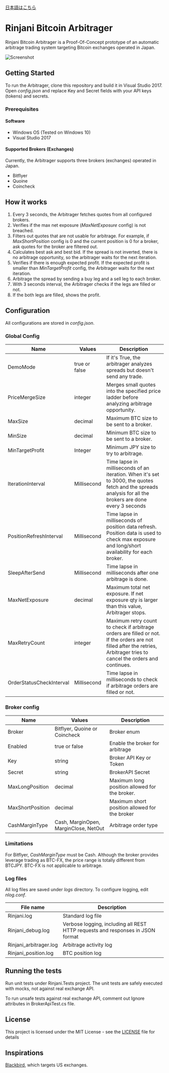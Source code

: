 [日本語はこちら](http://qiita.com/bitrinjani/items/3ed756da9baf7d171306)

# Rinjani Bitcoin Arbitrager

Rinjani Bitcoin Arbitrager is a Proof-Of-Concept prototype of an automatic arbitrage trading system targeting Bitcoin exchanges operated in Japan.

![Screenshot](rinjani.gif)

## Getting Started

To run the Arbitrager, clone this repository and build it in Visual Studio 2017. Open _config.json_ and replace Key and Secret fields with your API keys (tokens) and secrets. 

### Prerequisites

#### Software
- Windows OS (Tested on Windows 10)
- Visual Studio 2017

#### Supported Brokers (Exchanges)
Currently, the Arbitrager supports three brokers (exchanges) operated in Japan.

- Bitflyer
- Quoine
- Coincheck

## How it works
1. Every 3 seconds, the Arbitrager fetches quotes from all configured brokers.
1. Verifies if the max net exposure (_MaxNetExposure_ config) is not breached.
1. Filters out quotes that are not usable for arbitrage. For example, if _MaxShortPosition_ config is 0 and the current position is 0 for a broker, ask quotes for the broker are filtered out.
1. Calculates best ask and best bid. If the spread is not inverted, there is no arbitrage opportunity, so the arbitrager waits for the next iteration.
1. Verifies if there is enough expected profit. If the expected profit is smaller than _MinTargetProfit_ config, the Arbitrager waits for the next iteration.
1. Arbitrage the spread by sending a buy leg and a sell leg to each broker.
1. With 3 seconds interval, the Arbitrager checks if the legs are filled or not.
1. If the both legs are filled, shows the profit. 

## Configuration

All configurations are stored in _config.json_.

### Global Config
|Name|Values|Description|
|----|------|-----------|
|DemoMode|true or false|If it's True, the arbitrager analyzes spreads but doesn't send any trade.|
|PriceMergeSize|integer|Merges small quotes into the specified price ladder before analyzing arbitrage opportunity.|
|MaxSize|decimal|Maximum BTC size to be sent to a broker.|
|MinSize|decimal|Minimum BTC size to be sent to a broker.|
|MinTargetProfit|Integer|Minimum JPY size to try to arbitrage.|
|IterationInterval|Millisecond|Time lapse in milliseconds of an iteration. When it's set to 3000, the quotes fetch and the spreads analysis for all the brokers are done every 3 seconds|
|PositionRefreshInterval|Millisecond|Time lapse in milliseconds of position data refresh. Position data is used to check max exposure and long/short availability for each broker.|
|SleepAfterSend|Millisecond|Time lapse in milliseconds after one arbitrage is done.|
|MaxNetExposure|decimal|Maximum total net exposure. If net exposure qty is larger than this value, Arbitrager stops.| 
|MaxRetryCount|integer|Maximum retry count to check if arbitrage orders are filled or not. If the orders are not filled after the retries, Arbitrager tries to cancel the orders and continues.|
|OrderStatusCheckInterval|Millisecond|Time lapse in milliseconds to check if arbitrage orders are filled or not.|

### Broker config
|Name|Values|Description|
|----|------|-----------|
|Broker|Bitflyer, Quoine or Coincheck|Broker enum|
|Enabled|true or false|Enable the broker for arbitrage|
|Key|string|Broker API Key or Token|
|Secret|string|BrokerAPI Secret|
|MaxLongPosition|decimal|Maximum long position allowed for the broker.|
|MaxShortPosition|decimal|Maximum short position allowed for the broker|
|CashMarginType|Cash, MarginOpen, MarginClose, NetOut|Arbitrage order type|

### Limitations

For Bitflyer, _CashMarginType_ must be Cash. Although the broker provides leverage trading as BTC-FX, the price range is totally different from BTCJPY. BTC-FX is not applicable to arbitrage. 

### Log files
All log files are saved under _logs_ directory. To configure logging, edit _nlog.conf_.

|File name|Description|
|---------|-----------|
|Rinjani.log|Standard log file|
|Rinjani_debug.log|Verbose logging, including all REST HTTP requests and responses in JSON format|
|Rinjani_arbitrager.log|Arbitrage activity log|
|Rinjani_position.log|BTC position log|

## Running the tests

Run unit tests under Rinjani.Tests project. The unit tests are safely executed with mocks, not against real exchange API.

To run unsafe tests against real exchange API, comment out Ignore attributes in BrokerApiTest.cs file.  

## License

This project is licensed under the MIT License - see the [LICENSE](LICENSE) file for details

## Inspirations
[Blackbird](https://github.com/butor/blackbird), which targets US exchanges. 

